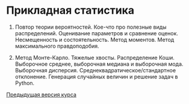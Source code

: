 # Прикладная статистика

1) Повтор теории вероятностей. Кое-что про полезные виды распределений. Оценивание параметров и сравнение оценок. Несмещенность и состоятельность. Метод моментов. Метод максимального правдоподобия.

2) Метод Монте-Карло. Тяжелые хвосты. Распределение Коши. Выборочное среднее, выборочная медиана и выборочная мода. Выборочная дисперсия. Среднеквадратическое/стандартное отклонение. Генерация случайных величин и решение задач в Python.

[Предыдущая версия курса](http://iosipoi.com/teaching/applied-statistics-3/)
